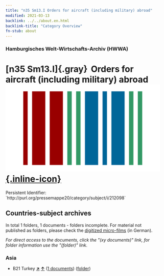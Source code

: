 ```yaml
---
title: "n35 Sm13.I Orders for aircraft (including military) abroad"
modified: 2021-03-13
backlink: ../../about.en.html
backlink-title: "Category Overview"
fn-stub: about
---
```


### Hamburgisches Welt-Wirtschafts-Archiv (HWWA)

# [n35 Sm13.I]{.gray}&#8201; Orders for aircraft (including military) abroad &#160; [![Wikidata](/images/Wikidata-logo.svg "Wikidata"){.inline-icon}](http://www.wikidata.org/entity/Q104711272)

<div class="hint">Persistent Identifier: `http://purl.org/pressemappe20/category/subject/i/212098`</div>







## Countries-subject archives





In total 1 folders, 1 documents - folders incomplete.
For material not published as folders, please check the [digitized micro-films](/film/h1_sh.de.html) (in German).

_For direct access to the documents, click the "(xy documents)" link, for folder information use the "(folder)" link._



### Asia

- B21 Turkey [**&nearr;**](../../../geo/i/141111/about.en.html "Turkey (all folders)") [**&uarr;**](../../../geo/about.en.html#B21 "Country category system") (<a href="https://pm20.zbw.eu/iiifview/folder/sh/141111,212098" title="about: Turkey : Orders for aircraft (including military) abroad" target="_blank">1 documents</a>) ([folder](../../../../folder/sh/1411xx/141111/2120xx/212098/about.en.html))








